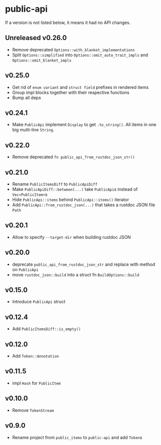 # public-api

If a version is not listed below, it means it had no API changes.

## Unreleased v0.26.0
* Remove deprecated `Options::with_blanket_implementations`
* Split `Options::simplified` into `Options::omit_auto_trait_impls` and `Options::omit_blanket_impls`

## v0.25.0
* Get rid of `enum variant` and `struct field` prefixes in rendered items
* Group impl blocks together with their respective functions
* Bump all deps

## v0.24.1
* Make `PublicApi` implement `Display` to get `.to_string()`. All items in one big multi-line `String`.

## v0.22.0
* Remove deprecated `fn public_api_from_rustdoc_json_str()`

## v0.21.0
* Rename `PublicItemsDiff` to `PublicApiDiff`
* Make `PublicApiDiff::between(...)` take `PublicApi`s instead of `Vec<PublicItem>`s
* Hide `PublicApi::items` behind `PublicApi::items()` iterator
* Add `PublicApi::from_rustdoc_json(...)` that takes a rustdoc JSON file `Path`

## v0.20.1
* Allow to specify `--target-dir` when building rustdoc JSON

## v0.20.0
* deprecate `public_api_from_rustdoc_json_str` and replace with method on `PublicApi`
* move `rustdoc_json::build` into a struct fn `BuildOptions::build`

## v0.15.0
* Introduce `PublicApi` struct

## v0.12.4
* Add `PublicItemsDiff::is_empty()`

## v0.12.0
* Add `Token::Annotation`

## v0.11.5
* impl `Hash` for `PublicItem`

## v0.10.0
* Remove `TokenStream`

## v0.9.0
* Rename project from `public_items` to `public-api` and add `Token`s
